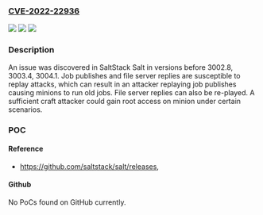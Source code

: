 ### [CVE-2022-22936](https://cve.mitre.org/cgi-bin/cvename.cgi?name=CVE-2022-22936)
![](https://img.shields.io/static/v1?label=Product&message=SaltStack%20Salt&color=blue)
![](https://img.shields.io/static/v1?label=Version&message=n%2Fa&color=blue)
![](https://img.shields.io/static/v1?label=Vulnerability&message=Job%20publishes%20and%20file%20server%20replies%20are%20susceptible%20to%20replay%20attacks.&color=brighgreen)

### Description

An issue was discovered in SaltStack Salt in versions before 3002.8, 3003.4, 3004.1. Job publishes and file server replies are susceptible to replay attacks, which can result in an attacker replaying job publishes causing minions to run old jobs. File server replies can also be re-played. A sufficient craft attacker could gain root access on minion under certain scenarios.

### POC

#### Reference
- https://github.com/saltstack/salt/releases,

#### Github
No PoCs found on GitHub currently.

